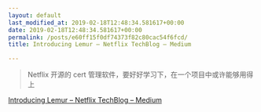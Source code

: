 ```yaml
---
layout: default
last_modified_at: 2019-02-18T12:48:34.581617+00:00
date: 2019-02-18T12:48:34.581617+00:00
permalink: /posts/e60ff15f0df74373f82c80cac54f6fcd/
title: Introducing Lemur – Netflix TechBlog – Medium

---
```


> Netflix 开源的 cert 管理软件，要好好学习下，在一个项目中或许能够用得上

[Introducing Lemur – Netflix TechBlog – Medium](https://medium.com/netflix-techblog/introducing-lemur-ceae8830f621)

